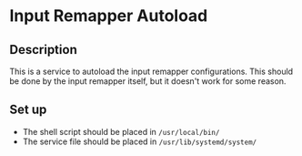 # Input Remapper Autoload

## Description

This is a service to autoload the input remapper configurations. This should be done by the input remapper itself, but it doesn't work for some reason.

## Set up

- The shell script should be placed in `/usr/local/bin/`
- The service file should be placed in `/usr/lib/systemd/system/`
